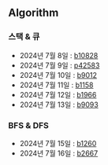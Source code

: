 ## Algorithm
### 스택 & 큐
- 2024년 7월 8일 : [b10828](https://www.acmicpc.net/problem/10828)
- 2024년 7월 9일 : [p42583](https://school.programmers.co.kr/learn/courses/30/lessons/42583)
- 2024년 7월 10일 : [b9012](https://www.acmicpc.net/problem/9012)
- 2024년 7월 11일 : [b1158](https://www.acmicpc.net/problem/1158)
- 2024년 7월 12일 : [b1966](https://www.acmicpc.net/problem/1966)
- 2024년 7월 13일 : [b9093](https://www.acmicpc.net/problem/9093)

### BFS & DFS
- 2024년 7월 15일 : [b1260](https://www.acmicpc.net/problem/1260)
- 2024년 7월 16일 : [b2667](https://www.acmicps.net/problem/2667)